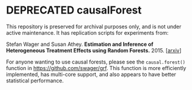 # DEPRECATED causalForest
This repository is preserved for archival purposes only, and is not under active maintenance. It has replication scripts for experiments from:

Stefan Wager and Susan Athey. <b>Estimation and Inference of Heterogeneous Treatment Effects using Random Forests.</b> 2015. [<a href="https://arxiv.org/pdf/1510.04342.pdf">arxiv</a>]

For anyone wanting to use causal forests, please see the ```causal.forest()``` function in https://github.com/swager/grf. This function is more efficiently implemented, has multi-core support, and also appears to have better statistical performance.
